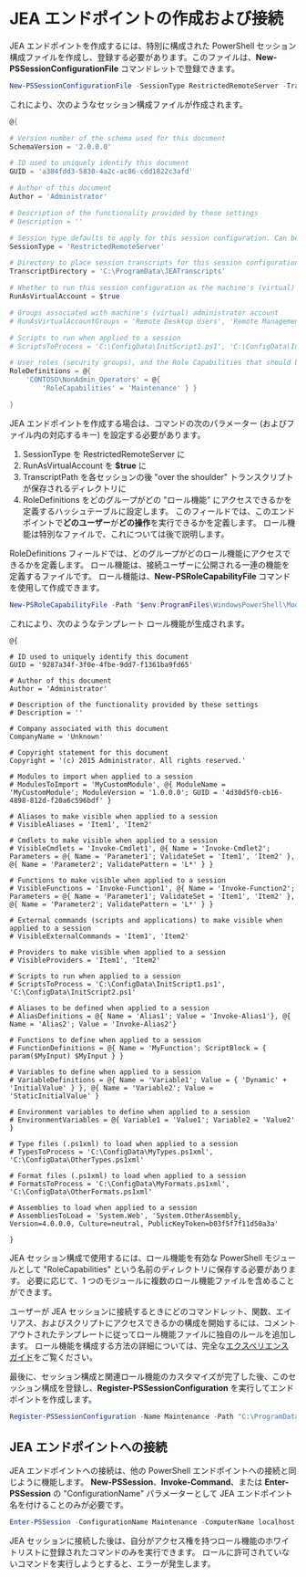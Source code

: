 # JEA エンドポイントの作成および接続
JEA エンドポイントを作成するには、特別に構成された PowerShell セッション構成ファイルを作成し、登録する必要があります。このファイルは、**New-PSSessionConfigurationFile** コマンドレットで登録できます。

```powershell
New-PSSessionConfigurationFile -SessionType RestrictedRemoteServer -TranscriptDirectory "C:\ProgramData\JEATranscripts" -RunAsVirtualAccount -RoleDefinitions @{ 'CONTOSO\NonAdmin_Operators' = @{ RoleCapabilities = 'Maintenance' }} -Path "$env:ProgramData\JEAConfiguration\Demo.pssc" 
```

これにより、次のようなセッション構成ファイルが作成されます。 
```powershell
@{

# Version number of the schema used for this document
SchemaVersion = '2.0.0.0'

# ID used to uniquely identify this document
GUID = 'a384fdd3-5830-4a2c-ac86-cdd1822c3afd'

# Author of this document
Author = 'Administrator'

# Description of the functionality provided by these settings
# Description = ''

# Session type defaults to apply for this session configuration. Can be 'RestrictedRemoteServer' (recommended), 'Empty', or 'Default'
SessionType = 'RestrictedRemoteServer'

# Directory to place session transcripts for this session configuration
TranscriptDirectory = 'C:\ProgramData\JEATranscripts'

# Whether to run this session configuration as the machine's (virtual) administrator account
RunAsVirtualAccount = $true

# Groups associated with machine's (virtual) administrator account
# RunAsVirtualAccountGroups = 'Remote Desktop Users', 'Remote Management Users'

# Scripts to run when applied to a session
# ScriptsToProcess = 'C:\ConfigData\InitScript1.ps1', 'C:\ConfigData\InitScript2.ps1'

# User roles (security groups), and the Role Capabilities that should be applied to them when applied to a session
RoleDefinitions = @{
    'CONTOSO\NonAdmin_Operators' = @{
        'RoleCapabilities' = 'Maintenance' } }

} 
```
JEA エンドポイントを作成する場合は、コマンドの次のパラメーター (およびファイル内の対応するキー) を設定する必要があります。
1.  SessionType を RestrictedRemoteServer に
2.  RunAsVirtualAccount を **$true** に
3.  TranscriptPath を各セッションの後 "over the shoulder" トランスクリプトが保存されるディレクトリに
4.  RoleDefinitions をどのグループがどの "ロール機能" にアクセスできるかを定義するハッシュテーブルに設定します。  このフィールドでは、このエンドポイントで**どのユーザー**が**どの操作**を実行できるかを定義します。   ロール機能は特別なファイルで、これについては後で説明します。


RoleDefinitions フィールドでは、どのグループがどのロール機能にアクセスできるかを定義します。  ロール機能は、接続ユーザーに公開される一連の機能を定義するファイルです。  ロール機能は、**New-PSRoleCapabilityFile** コマンドを使用して作成できます。

```powershell
New-PSRoleCapabilityFile -Path "$env:ProgramFiles\WindowsPowerShell\Modules\DemoModule\RoleCapabilities\Maintenance.psrc" 
```

これにより、次のようなテンプレート ロール機能が生成されます。
```
@{

# ID used to uniquely identify this document
GUID = '9287a34f-3f0e-4fbe-9dd7-f1361ba9fd65'

# Author of this document
Author = 'Administrator'

# Description of the functionality provided by these settings
# Description = ''

# Company associated with this document
CompanyName = 'Unknown'

# Copyright statement for this document
Copyright = '(c) 2015 Administrator. All rights reserved.'

# Modules to import when applied to a session
# ModulesToImport = 'MyCustomModule', @{ ModuleName = 'MyCustomModule'; ModuleVersion = '1.0.0.0'; GUID = '4d30d5f0-cb16-4898-812d-f20a6c596bdf' }

# Aliases to make visible when applied to a session
# VisibleAliases = 'Item1', 'Item2'

# Cmdlets to make visible when applied to a session
# VisibleCmdlets = 'Invoke-Cmdlet1', @{ Name = 'Invoke-Cmdlet2'; Parameters = @{ Name = 'Parameter1'; ValidateSet = 'Item1', 'Item2' }, @{ Name = 'Parameter2'; ValidatePattern = 'L*' } }

# Functions to make visible when applied to a session
# VisibleFunctions = 'Invoke-Function1', @{ Name = 'Invoke-Function2'; Parameters = @{ Name = 'Parameter1'; ValidateSet = 'Item1', 'Item2' }, @{ Name = 'Parameter2'; ValidatePattern = 'L*' } }

# External commands (scripts and applications) to make visible when applied to a session
# VisibleExternalCommands = 'Item1', 'Item2'

# Providers to make visible when applied to a session
# VisibleProviders = 'Item1', 'Item2'

# Scripts to run when applied to a session
# ScriptsToProcess = 'C:\ConfigData\InitScript1.ps1', 'C:\ConfigData\InitScript2.ps1'

# Aliases to be defined when applied to a session
# AliasDefinitions = @{ Name = 'Alias1'; Value = 'Invoke-Alias1'}, @{ Name = 'Alias2'; Value = 'Invoke-Alias2'}

# Functions to define when applied to a session
# FunctionDefinitions = @{ Name = 'MyFunction'; ScriptBlock = { param($MyInput) $MyInput } }

# Variables to define when applied to a session
# VariableDefinitions = @{ Name = 'Variable1'; Value = { 'Dynamic' + 'InitialValue' } }, @{ Name = 'Variable2'; Value = 'StaticInitialValue' }

# Environment variables to define when applied to a session
# EnvironmentVariables = @{ Variable1 = 'Value1'; Variable2 = 'Value2' }

# Type files (.ps1xml) to load when applied to a session
# TypesToProcess = 'C:\ConfigData\MyTypes.ps1xml', 'C:\ConfigData\OtherTypes.ps1xml'

# Format files (.ps1xml) to load when applied to a session
# FormatsToProcess = 'C:\ConfigData\MyFormats.ps1xml', 'C:\ConfigData\OtherFormats.ps1xml'

# Assemblies to load when applied to a session
# AssembliesToLoad = 'System.Web', 'System.OtherAssembly, Version=4.0.0.0, Culture=neutral, PublicKeyToken=b03f5f7f11d50a3a'

} 

```
JEA セッション構成で使用するには、ロール機能を有効な PowerShell モジュールとして "RoleCapabilities" という名前のディレクトリに保存する必要があります。 必要に応じて、1 つのモジュールに複数のロール機能ファイルを含めることができます。

ユーザーが JEA セッションに接続するときにどのコマンドレット、関数、エイリアス、およびスクリプトにアクセスできるかの構成を開始するには、コメント アウトされたテンプレートに従ってロール機能ファイルに独自のルールを追加します。 ロール機能を構成する方法の詳細については、完全な[エクスペリエンス ガイド](http://aka.ms/JEA)をご覧ください。

最後に、セッション構成と関連ロール機能のカスタマイズが完了した後、このセッション構成を登録し、**Register-PSSessionConfiguration** を実行してエンドポイントを作成します。

```powershell
Register-PSSessionConfiguration -Name Maintenance -Path "C:\ProgramData\JEAConfiguration\Demo.pssc" 
```

## JEA エンドポイントへの接続
JEA エンドポイントへの接続は、他の PowerShell エンドポイントへの接続と同じように機能します。  **New-PSSession**、**Invoke-Command**、または **Enter-PSSession** の "ConfigurationName" パラメーターとして JEA エンドポイント名を付けることのみが必要です。

```powershell
Enter-PSSession -ConfigurationName Maintenance -ComputerName localhost
```
JEA セッションに接続した後は、自分がアクセス権を持つロール機能のホワイトリストに登録されたコマンドのみを実行できます。 ロールに許可されていないコマンドを実行しようとすると、エラーが発生します。

<!--HONumber=Aug16_HO3-->


